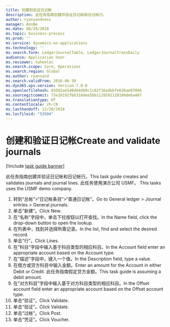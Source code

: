 ```yaml
---
title: 创建和验证日记帐
description: 此任务指南创建并验证日记帐和日记帐行。
author: ryansandness
manager: AnnBe
ms.date: 08/29/2018
ms.topic: business-process
ms.prod: ''
ms.service: dynamics-ax-applications
ms.technology: ''
ms.search.form: LedgerJournalTable, LedgerJournalTransDaily
audience: Application User
ms.reviewer: twheeloc
ms.search.scope: Core, Operations
ms.search.region: Global
ms.author: ryansand
ms.search.validFrom: 2016-06-30
ms.dyn365.ops.version: Version 7.0.0
ms.openlocfilehash: 83502ae540d64d89c1c82f16a4bbfe636ae07066
ms.sourcegitcommit: 73e10192fb6318dee5bb1129591120199de6a487
ms.translationtype: HT
ms.contentlocale: zh-CN
ms.lasthandoff: 12/20/2018
ms.locfileid: "53504"
---
```

# <a name="create-and-validate-journals"></a><span data-ttu-id="5b4c9-103">创建和验证日记帐</span><span class="sxs-lookup"><span data-stu-id="5b4c9-103">Create and validate journals</span></span>

[!include [task guide banner](../../includes/task-guide-banner.md)]

<span data-ttu-id="5b4c9-104">此任务指南创建并验证日记帐和日记帐行。</span><span class="sxs-lookup"><span data-stu-id="5b4c9-104">This task guide creates and validates journals and journal lines.</span></span> <span data-ttu-id="5b4c9-105">此任务使用演示公司 USMF。 </span><span class="sxs-lookup"><span data-stu-id="5b4c9-105">This tasks uses the USMF demo company.</span></span>  



1. <span data-ttu-id="5b4c9-106">转到“总帐”>“日记帐条目”>“普通日记帐”。</span><span class="sxs-lookup"><span data-stu-id="5b4c9-106">Go to General ledger > Journal entries > General journals.</span></span>
2. <span data-ttu-id="5b4c9-107">单击“新建”。</span><span class="sxs-lookup"><span data-stu-id="5b4c9-107">Click New.</span></span>
3. <span data-ttu-id="5b4c9-108">在“名称”字段中，单击下拉按钮以打开查找。</span><span class="sxs-lookup"><span data-stu-id="5b4c9-108">In the Name field, click the drop-down button to open the lookup.</span></span>
4. <span data-ttu-id="5b4c9-109">在列表中，找到并选择所需记录。</span><span class="sxs-lookup"><span data-stu-id="5b4c9-109">In the list, find and select the desired record.</span></span>
5. <span data-ttu-id="5b4c9-110">单击“行”。</span><span class="sxs-lookup"><span data-stu-id="5b4c9-110">Click Lines.</span></span>
6. <span data-ttu-id="5b4c9-111">在“科目”字段中输入基于科目类型的相应科目。</span><span class="sxs-lookup"><span data-stu-id="5b4c9-111">In the Account field enter an appropriate account based on the Account type.</span></span>
7. <span data-ttu-id="5b4c9-112">在“描述”字段中，键入一个值。</span><span class="sxs-lookup"><span data-stu-id="5b4c9-112">In the Description field, type a value.</span></span>
8. <span data-ttu-id="5b4c9-113">在借方或贷方科目中输入金额。</span><span class="sxs-lookup"><span data-stu-id="5b4c9-113">Enter an amount for the Account in either Debit or Credit.</span></span> <span data-ttu-id="5b4c9-114">此任务指南假定贷方金额。</span><span class="sxs-lookup"><span data-stu-id="5b4c9-114">This task guide is assuming a debit amount.</span></span>
9. <span data-ttu-id="5b4c9-115">在“对方科目”字段中输入基于对方科目类型的相应科目。</span><span class="sxs-lookup"><span data-stu-id="5b4c9-115">In the Offset account field enter an appropriate account based on the Offset account type.</span></span>
10. <span data-ttu-id="5b4c9-116">单击“验证”。</span><span class="sxs-lookup"><span data-stu-id="5b4c9-116">Click Validate.</span></span>
11. <span data-ttu-id="5b4c9-117">单击“验证”。</span><span class="sxs-lookup"><span data-stu-id="5b4c9-117">Click Validate.</span></span>
12. <span data-ttu-id="5b4c9-118">单击“过帐”。</span><span class="sxs-lookup"><span data-stu-id="5b4c9-118">Click Post.</span></span>
13. <span data-ttu-id="5b4c9-119">单击“凭证”。</span><span class="sxs-lookup"><span data-stu-id="5b4c9-119">Click Voucher.</span></span>

